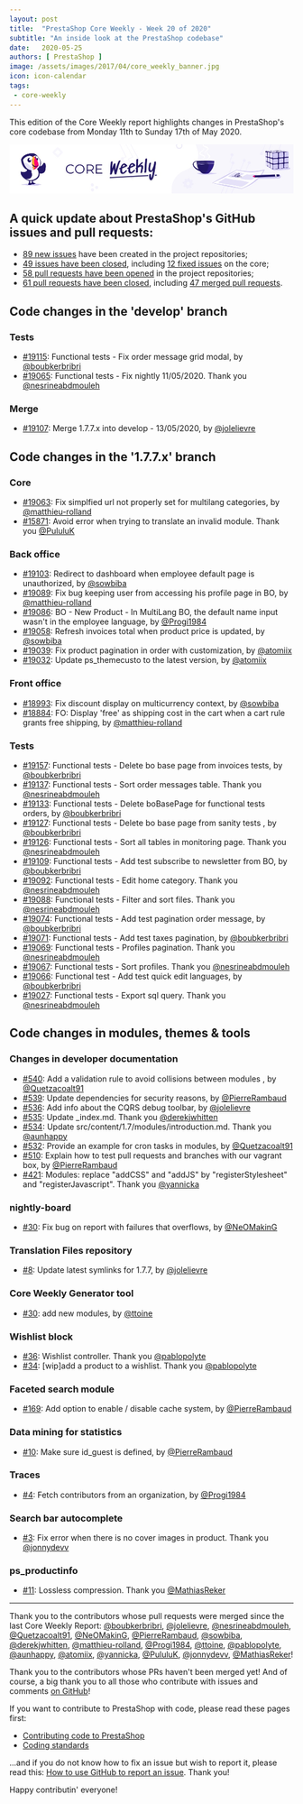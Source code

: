 ```yaml
---
layout: post
title:  "PrestaShop Core Weekly - Week 20 of 2020"
subtitle: "An inside look at the PrestaShop codebase"
date:   2020-05-25
authors: [ PrestaShop ]
image: /assets/images/2017/04/core_weekly_banner.jpg
icon: icon-calendar
tags:
 - core-weekly
---
```


This edition of the Core Weekly report highlights changes in PrestaShop's core codebase from Monday 11th to Sunday 17th of May 2020.

![Core Weekly banner](/assets/images/2018/12/banner-core-weekly.jpg)


## A quick update about PrestaShop's GitHub issues and pull requests:

- [89 new issues](https://github.com/search?q=org%3APrestaShop+is%3Apublic++-repo%3Aprestashop%2Fprestashop.github.io++is%3Aissue+created%3A2020-05-11..2020-05-17) have been created in the project repositories;
- [49 issues have been closed](https://github.com/search?q=org%3APrestaShop+is%3Apublic++-repo%3Aprestashop%2Fprestashop.github.io++is%3Aissue+closed%3A2020-05-11..2020-05-17), including [12 fixed issues](https://github.com/search?q=org%3APrestaShop+is%3Apublic++-repo%3Aprestashop%2Fprestashop.github.io++is%3Aissue+label%3Afixed+closed%3A2020-05-11..2020-05-17) on the core;
- [58 pull requests have been opened](https://github.com/search?q=org%3APrestaShop+is%3Apublic++-repo%3Aprestashop%2Fprestashop.github.io++is%3Apr+created%3A2020-05-11..2020-05-17) in the project repositories;
- [61 pull requests have been closed](https://github.com/search?q=org%3APrestaShop+is%3Apublic++-repo%3Aprestashop%2Fprestashop.github.io++is%3Apr+closed%3A2020-05-11..2020-05-17), including [47 merged pull requests](https://github.com/search?q=org%3APrestaShop+is%3Apublic++-repo%3Aprestashop%2Fprestashop.github.io++is%3Apr+merged%3A2020-05-11..2020-05-17).
        


## Code changes in the 'develop' branch


### Tests
* [#19115](https://github.com/PrestaShop/PrestaShop/pull/19115): Functional tests - Fix order message grid modal, by [@boubkerbribri](https://github.com/boubkerbribri)
* [#19065](https://github.com/PrestaShop/PrestaShop/pull/19065): Functional tests - Fix nightly 11/05/2020. Thank you [@nesrineabdmouleh](https://github.com/nesrineabdmouleh)


### Merge
* [#19107](https://github.com/PrestaShop/PrestaShop/pull/19107): Merge 1.7.7.x into develop - 13/05/2020, by [@jolelievre](https://github.com/jolelievre)


## Code changes in the '1.7.7.x' branch


### Core
* [#19063](https://github.com/PrestaShop/PrestaShop/pull/19063): Fix simplfied url not properly set for multilang categories, by [@matthieu-rolland](https://github.com/matthieu-rolland)
* [#15871](https://github.com/PrestaShop/PrestaShop/pull/15871): Avoid error when trying to translate an invalid module. Thank you [@PululuK](https://github.com/PululuK)


### Back office
* [#19103](https://github.com/PrestaShop/PrestaShop/pull/19103): Redirect to dashboard when employee default page is unauthorized, by [@sowbiba](https://github.com/sowbiba)
* [#19089](https://github.com/PrestaShop/PrestaShop/pull/19089): Fix bug keeping user from accessing his profile page in BO, by [@matthieu-rolland](https://github.com/matthieu-rolland)
* [#19086](https://github.com/PrestaShop/PrestaShop/pull/19086): BO - New Product - In MultiLang BO, the default name input wasn't in the employee language, by [@Progi1984](https://github.com/Progi1984)
* [#19058](https://github.com/PrestaShop/PrestaShop/pull/19058): Refresh invoices total when product price is updated, by [@sowbiba](https://github.com/sowbiba)
* [#19039](https://github.com/PrestaShop/PrestaShop/pull/19039): Fix product pagination in order with customization, by [@atomiix](https://github.com/atomiix)
* [#19032](https://github.com/PrestaShop/PrestaShop/pull/19032): Update ps_themecusto to the latest version, by [@atomiix](https://github.com/atomiix)


### Front office
* [#18993](https://github.com/PrestaShop/PrestaShop/pull/18993): Fix discount display on multicurrency context, by [@sowbiba](https://github.com/sowbiba)
* [#18884](https://github.com/PrestaShop/PrestaShop/pull/18884): FO: Display 'free' as shipping cost in the cart when a cart rule grants free shipping, by [@matthieu-rolland](https://github.com/matthieu-rolland)


### Tests
* [#19157](https://github.com/PrestaShop/PrestaShop/pull/19157): Functional tests - Delete bo base page from invoices tests, by [@boubkerbribri](https://github.com/boubkerbribri)
* [#19137](https://github.com/PrestaShop/PrestaShop/pull/19137): Functional tests - Sort order messages table. Thank you [@nesrineabdmouleh](https://github.com/nesrineabdmouleh)
* [#19133](https://github.com/PrestaShop/PrestaShop/pull/19133): Functional tests - Delete boBasePage for functional tests orders, by [@boubkerbribri](https://github.com/boubkerbribri)
* [#19127](https://github.com/PrestaShop/PrestaShop/pull/19127): Functional tests - Delete bo base page from sanity tests , by [@boubkerbribri](https://github.com/boubkerbribri)
* [#19126](https://github.com/PrestaShop/PrestaShop/pull/19126): Functional tests - Sort all tables in monitoring page. Thank you [@nesrineabdmouleh](https://github.com/nesrineabdmouleh)
* [#19109](https://github.com/PrestaShop/PrestaShop/pull/19109): Functional tests - Add test subscribe to newsletter from BO, by [@boubkerbribri](https://github.com/boubkerbribri)
* [#19092](https://github.com/PrestaShop/PrestaShop/pull/19092): Functional tests - Edit home category. Thank you [@nesrineabdmouleh](https://github.com/nesrineabdmouleh)
* [#19088](https://github.com/PrestaShop/PrestaShop/pull/19088): Functional tests - Filter and sort files. Thank you [@nesrineabdmouleh](https://github.com/nesrineabdmouleh)
* [#19074](https://github.com/PrestaShop/PrestaShop/pull/19074): Functional tests - Add test pagination order message, by [@boubkerbribri](https://github.com/boubkerbribri)
* [#19071](https://github.com/PrestaShop/PrestaShop/pull/19071): Functional tests - Add test taxes pagination, by [@boubkerbribri](https://github.com/boubkerbribri)
* [#19069](https://github.com/PrestaShop/PrestaShop/pull/19069): Functional tests - Profiles pagination. Thank you [@nesrineabdmouleh](https://github.com/nesrineabdmouleh)
* [#19067](https://github.com/PrestaShop/PrestaShop/pull/19067): Functional tests - Sort profiles. Thank you [@nesrineabdmouleh](https://github.com/nesrineabdmouleh)
* [#19066](https://github.com/PrestaShop/PrestaShop/pull/19066): Functional test - Add test quick edit languages, by [@boubkerbribri](https://github.com/boubkerbribri)
* [#19027](https://github.com/PrestaShop/PrestaShop/pull/19027): Functional tests - Export sql query. Thank you [@nesrineabdmouleh](https://github.com/nesrineabdmouleh)


## Code changes in modules, themes & tools


### Changes in developer documentation
* [#540](https://github.com/PrestaShop/docs/pull/540): Add a validation rule to avoid collisions between modules , by [@Quetzacoalt91](https://github.com/Quetzacoalt91)
* [#539](https://github.com/PrestaShop/docs/pull/539): Update dependencies for security reasons, by [@PierreRambaud](https://github.com/PierreRambaud)
* [#536](https://github.com/PrestaShop/docs/pull/536): Add info about the CQRS debug toolbar, by [@jolelievre](https://github.com/jolelievre)
* [#535](https://github.com/PrestaShop/docs/pull/535): Update _index.md. Thank you [@derekjwhitten](https://github.com/derekjwhitten)
* [#534](https://github.com/PrestaShop/docs/pull/534): Update src/content/1.7/modules/introduction.md. Thank you [@aunhappy](https://github.com/aunhappy)
* [#532](https://github.com/PrestaShop/docs/pull/532): Provide an example for cron tasks in modules, by [@Quetzacoalt91](https://github.com/Quetzacoalt91)
* [#510](https://github.com/PrestaShop/docs/pull/510): Explain how to test pull requests and branches with our vagrant box, by [@PierreRambaud](https://github.com/PierreRambaud)
* [#421](https://github.com/PrestaShop/docs/pull/421): Modules: replace "addCSS" and "addJS" by "registerStylesheet" and "registerJavascript". Thank you [@yannicka](https://github.com/yannicka)


### nightly-board
* [#30](https://github.com/PrestaShop/nightly-board/pull/30): Fix bug on report with failures that overflows, by [@NeOMakinG](https://github.com/NeOMakinG)


### Translation Files repository
* [#8](https://github.com/PrestaShop/TranslationFiles/pull/8): Update latest symlinks for 1.7.7, by [@jolelievre](https://github.com/jolelievre)


### Core Weekly Generator tool
* [#30](https://github.com/PrestaShop/core-weekly-generator/pull/30): add new modules, by [@ttoine](https://github.com/ttoine)


### Wishlist block
* [#36](https://github.com/PrestaShop/blockwishlist/pull/36): Wishlist controller. Thank you [@pablopolyte](https://github.com/pablopolyte)
* [#34](https://github.com/PrestaShop/blockwishlist/pull/34): [wip]add a product to a wishlist. Thank you [@pablopolyte](https://github.com/pablopolyte)


### Faceted search module
* [#169](https://github.com/PrestaShop/ps_facetedsearch/pull/169): Add option to enable / disable cache system, by [@PierreRambaud](https://github.com/PierreRambaud)


### Data mining for statistics
* [#10](https://github.com/PrestaShop/statsdata/pull/10): Make sure id_guest is defined, by [@PierreRambaud](https://github.com/PierreRambaud)


### Traces
* [#4](https://github.com/PrestaShop/traces/pull/4): Fetch contributors from an organization, by [@Progi1984](https://github.com/Progi1984)


### Search bar autocomplete
* [#3](https://github.com/PrestaShop/ps_searchbarjqauto/pull/3): Fix error when there is no cover images in product. Thank you [@jonnydevv](https://github.com/jonnydevv)


### ps_productinfo
* [#11](https://github.com/PrestaShop/ps_productinfo/pull/11): Lossless compression. Thank you [@MathiasReker](https://github.com/MathiasReker)


<hr />

Thank you to the contributors whose pull requests were merged since the last Core Weekly Report: [@boubkerbribri](https://github.com/boubkerbribri), [@jolelievre](https://github.com/jolelievre), [@nesrineabdmouleh](https://github.com/nesrineabdmouleh), [@Quetzacoalt91](https://github.com/Quetzacoalt91), [@NeOMakinG](https://github.com/NeOMakinG), [@PierreRambaud](https://github.com/PierreRambaud), [@sowbiba](https://github.com/sowbiba), [@derekjwhitten](https://github.com/derekjwhitten), [@matthieu-rolland](https://github.com/matthieu-rolland), [@Progi1984](https://github.com/Progi1984), [@ttoine](https://github.com/ttoine), [@pablopolyte](https://github.com/pablopolyte), [@aunhappy](https://github.com/aunhappy), [@atomiix](https://github.com/atomiix), [@yannicka](https://github.com/yannicka), [@PululuK](https://github.com/PululuK), [@jonnydevv](https://github.com/jonnydevv), [@MathiasReker](https://github.com/MathiasReker)!

Thank you to the contributors whose PRs haven't been merged yet! And of course, a big thank you to all those who contribute with issues and comments [on GitHub](https://github.com/PrestaShop/PrestaShop)!

If you want to contribute to PrestaShop with code, please read these pages first:

 * [Contributing code to PrestaShop](https://devdocs.prestashop.com/1.7/contribute/contribution-guidelines/)
 * [Coding standards](https://devdocs.prestashop.com/1.7/development/coding-standards/)

...and if you do not know how to fix an issue but wish to report it, please read this: [How to use GitHub to report an issue](https://devdocs.prestashop.com/1.7/contribute/contribute-reporting-issues/). Thank you!

Happy contributin' everyone!
